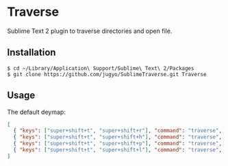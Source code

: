 Traverse
========

Sublime Text 2 plugin to traverse directories and open file.

## Installation

```
$ cd ~/Library/Application\ Support/Sublime\ Text\ 2/Packages
$ git clone https://github.com/jugyo/SublimeTraverse.git Traverse
```

## Usage

The default deymap:

```json
[
  { "keys": ["super+shift+t", "super+shift+r"], "command": "traverse", "args": {"start": "root"} },
  { "keys": ["super+shift+t", "super+shift+h"], "command": "traverse", "args": {"start": "home"} },
  { "keys": ["super+shift+t", "super+shift+p"], "command": "traverse", "args": {"start": "project"} },
  { "keys": ["super+shift+t", "super+shift+l"], "command": "traverse", "args": {"start": "last"} }
]
```
